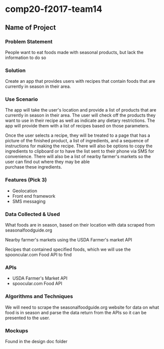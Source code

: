 # comp20-f2017-team14


## Name of Project ##


### Problem Statement ###

People want to eat foods made with seasonal 
products, but lack the information to do so 

### Solution ###

Create an app that provides users with recipes that contain 
foods that are currently in season in their area. 

### Use Scenario ###

The app will take the user's location and provide a list of 
products that are currently in season in their area. The
user will check off the products they want to use in their 
recipe as well as indicate any dietary restrictions. The app 
will provide them with a list of recipes based on those 
parameters. 

Once the user selects a recipe, they will be treated to 
a page that has a picture of the finished product, 
a list of ingredients, and a sequence of instructions for 
making the recipe. There will also be options to copy the ingredients 
to clipboard or to have the list sent to their phone via 
SMS for convenience. There will also be a list of nearby farmer's 
markets so the user can find out where they may be able  
purchase these ingredients. 

### Features (Pick 3) ###

- Geolocation
- Front end framework
- SMS messaging

### Data Collected & Used ###

What foods are in season, based on their location
with data scraped from seasonalfoodguide.org

Nearby farmer's markets using the USDA Farmer's market
API

Recipes that contained specified foods, which we will
use the spooncular.com Food API to find

### APIs ###

- USDA Farmer's Market API 
- spoocular.com Food API 

### Algorithms and Techniques ###
We will need to scrape the seasonalfoodguide.org website 
for data on what food is in season and parse the 
data return from the APIs so it can be presented to 
the user. 

### Mockups ###
Found in the design doc folder





